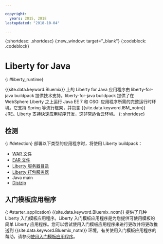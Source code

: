 ```yaml
---

copyright:
  years: 2015, 2018
lastupdated: "2018-10-04"

---
```


{:shortdesc: .shortdesc}
{:new_window: target="_blank"}
{:codeblock: .codeblock}

# Liberty for Java
{: #liberty_runtime}

{{site.data.keyword.Bluemix}} 上的 Liberty for Java 应用程序由 liberty-for-java buildpack 提供技术支持。liberty-for-java buildpack 提供了在 WebSphere Liberty 之上运行 Java EE 7 和 OSGi 应用程序所需的完整运行时环境。它支持 Spring 等流行框架，并包含 {{site.data.keyword.IBM_notm}} JRE。Liberty 支持快速应用程序开发，这非常适合云环境。
{: shortdesc}

## 检测
{: #detection}
部署以下类型的应用程序时，将使用 Liberty buildpack：
* [WAR 文件](optionsForPushing.html#stand_alone_apps)
* [EAR 文件](optionsForPushing.html#stand_alone_apps)
* [Liberty 服务器目录](optionsForPushing.html#server_directory)
* [Liberty 打包服务器](optionsForPushing.html#packaged_server)
* Java main
* [Distzip](https://github.com/cloudfoundry/ibm-websphere-liberty-buildpack/blob/master/docs/container-distZip.md)

## 入门模板应用程序
{: #starter_application}
{{site.data.keyword.Bluemix_notm}} 提供了几种 Liberty 入门模板应用程序。Liberty 入门模板应用程序是为您提供可使用模板的简单 Liberty 应用程序。您可以尝试使用入门模板应用程序来进行更改并将更改推送到 {{site.data.keyword.Bluemix_notm}} 环境。有关使用入门模板应用程序的帮助，请参阅[使用入门模板应用程序](../common/starter_app_usage.html)。
